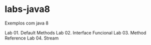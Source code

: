 # labs-java8
Exemplos com java 8

Lab 01. Default Methods
Lab 02. Interface Funcional
Lab 03. Method Reference
Lab 04. Stream